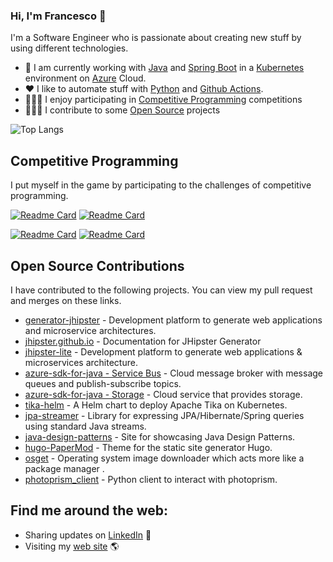 ### Hi, I'm Francesco 👋

I'm a Software Engineer who is passionate about creating new stuff by using different technologies.
- 💼 I am currently working with [Java](https://dev.java/) and [Spring Boot](https://spring.io/projects/spring-boot) in a [Kubernetes](https://kubernetes.io/) environment on [Azure](https://azure.microsoft.com) Cloud.
- :heart: I like to automate stuff with [Python](https://www.python.org/) and [Github Actions](https://github.com/features/actions).
- 🧑🏽‍💻 I enjoy participating in [Competitive Programming](https://en.wikipedia.org/wiki/Competitive_programming) competitions
- 👨🏽‍🔧 I contribute to some [Open Source](https://opensource.org/about) projects

![Top Langs](https://github-readme-stats-git-masterrstaa-rickstaa.vercel.app/api/top-langs/?username=frascu&title_color=ffffff&icon_color=f9f9f8&text_color=9f9f9f&bg_color=151515)

## Competitive Programming
I put myself in the game by participating to the challenges of competitive programming.

[![Readme Card](https://github-readme-stats-git-masterrstaa-rickstaa.vercel.app/api/pin/?username=frascu&repo=advent-of-code&show_owner=true&title_color=ffffff&icon_color=f9f9f8&text_color=9f9f9f&bg_color=151515)](https://github.com/frascu/advent-of-code)
[![Readme Card](https://github-readme-stats-git-masterrstaa-rickstaa.vercel.app/api/pin/?username=frascu&repo=google-hash-code&show_owner=true&title_color=fff&icon_color=f9f9f8&text_color=9f9f9f&bg_color=151515)](https://github.com/frascu/google-hash-code)


[![Readme Card](https://github-readme-stats-git-masterrstaa-rickstaa.vercel.app/api/pin/?username=frascu&repo=google-code-jam&show_owner=true&title_color=ffffff&icon_color=f9f9f8&text_color=9f9f9f&bg_color=151515)](https://github.com/frascu/google-code-jam)
[![Readme Card](https://github-readme-stats-git-masterrstaa-rickstaa.vercel.app/api/pin/?username=frascu&repo=amazon-interview-2018&show_owner=true&title_color=ffffff&icon_color=f9f9f8&text_color=9f9f9f&bg_color=151515)](https://github.com/frascu/amazon-interview-2018)

## Open Source Contributions
I have contributed to the following projects. You can view my pull request and merges on these links.
* [generator-jhipster](https://github.com/jhipster/generator-jhipster/pulls?q=is%3Apr+author%3Afrascu+is%3Amerged) - Development platform to generate web applications and microservice architectures.
* [jhipster.github.io](https://github.com/jhipster/jhipster.github.io/pulls?q=is%3Apr+author%3Afrascu+is%3Amerged) - Documentation for JHipster Generator
* [jhipster-lite](https://github.com/jhipster/jhipster-lite/pulls?q=is%3Apr+author%3Afrascu+is%3Amerged) - Development platform to generate web applications & microservices architecture.
* [azure-sdk-for-java - Service Bus](https://github.com/Azure/azure-sdk-for-java/pulls?q=is%3Apr+is%3Aclosed+author%3Afrascu+review%3Aapproved+label%3A%22Service+Bus%22) - Cloud message broker with message queues and publish-subscribe topics.
* [azure-sdk-for-java - Storage](https://github.com/Azure/azure-sdk-for-java/pulls?q=is%3Apr+is%3Aclosed+author%3Afrascu+review%3Aapproved+label%3AStorage) - Cloud service that provides storage.
* [tika-helm](https://github.com/apache/tika-helm/pulls?q=is%3Apr+is%3Amerged+author%3Afrascu) - A Helm chart to deploy Apache Tika on Kubernetes. 
* [jpa-streamer](https://github.com/speedment/jpa-streamer/pulls?q=is%3Apr+is%3Amerged+author%3Afrascu+) - Library for expressing JPA/Hibernate/Spring queries using standard Java streams.
* [java-design-patterns](https://github.com/iluwatar/java-design-patterns/pulls?q=is%3Apr+author%3Afrascu+is%3Amerged) - Site for showcasing Java Design Patterns.
* [hugo-PaperMod](https://github.com/adityatelange/hugo-PaperMod/pulls?q=is%3Apr+author%3Afrascu+is%3Amerged) - Theme for the static site generator Hugo.
* [osget](https://github.com/gnarlin/osget/pulls?q=is%3Amerged+is%3Apr+author%3Afrascu+) - Operating system image downloader which acts more like a package manager .
* [photoprism_client](https://github.com/mvlnetdev/photoprism_client/pulls?q=is%3Apr+author%3Afrascu+is%3Aclosed) - Python client to interact with photoprism. 
## Find me around the web: 
- Sharing updates on <a href="https://www.linkedin.com/in/francesco-scuccimarri/">LinkedIn</a> 💼
- Visiting my [web site](https://frascu.github.io) 🌎
<!--
**frascu/frascu** is a ✨ _special_ ✨ repository because its `README.md` (this file) appears on your GitHub profile.

Here are some ideas to get you started:

- 🔭 I’m currently working on ...
- 🌱 I’m currently learning ...
- 👯 I’m looking to collaborate on ...
- 🤔 I’m looking for help with ...
- 💬 Ask me about ...
- 📫 How to reach me: ...
- 😄 Pronouns: ...
- ⚡ Fun fact: ...
-->
